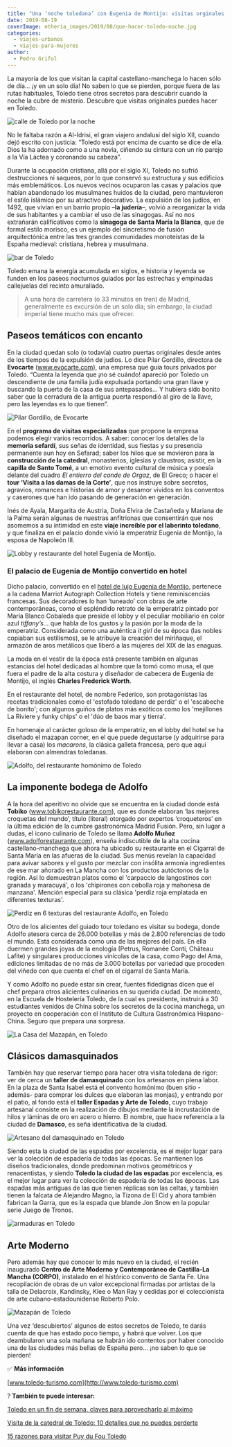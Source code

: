 ```yaml
---
title: "Una ‘noche toledana’ con Eugenia de Montijo: visitas orginales en Toledo"
date: 2019-08-19
coverImage: etheria_images/2019/08/que-hacer-toledo-noche.jpg
categories: 
  - viajes-urbanos
  - viajes-para-mujeres
author: 
  - Pedro Grifol
---
```


La mayoría de los que visitan la capital castellano-manchega lo hacen sólo de día… ¡y en 
un solo día! No saben lo que se pierden, porque fuera de las rutas habituales, Toledo 
tiene otros secretos para descubrir cuando la noche la cubre de misterio. Descubre que 
visitas originales puedes hacer en Toledo. 

![calle de Toledo por la noche](etheria_images/2019/08/que-hacer-toledo-noche.jpg "La noche en Toledo es mágica. ©P. Grifol")

No le faltaba razón a Al-Idrisi, el gran viajero andalusí del siglo XII, cuando dejó 
escrito con justicia: “Toledo está por encima de cuanto se dice de ella. Dios la ha 
adornado como a una novia, ciñendo su cintura con un río parejo a la Vía Láctea y 
coronando su cabeza”. 

Durante la ocupación cristiana, allá por el siglo XI, Toledo no sufrió destrucciones ni 
saqueos, por lo que conservó su estructura y sus edificios más emblemáticos. Los nuevos 
vecinos ocuparon las casas y palacios que habían abandonado los musulmanes huidos de la 
ciudad, pero mantuvieron el estilo islámico por su atractivo decorativo. La expulsión de 
los judíos, en 1492, que vivían en un barrio propio –**la judería**–, volvió a 
reorganizar la vida de sus habitantes y a cambiar el uso de las sinagogas. Así no nos 
extrañarán calificativos como la **sinagoga de Santa María la Blanca**, que de formal 
estilo morisco, es un ejemplo del sincretismo de fusión arquitectónica entre las tres 
grandes comunidades monoteístas de la España medieval: cristiana, hebrea y musulmana. 

![bar de Toledo](etheria_images/2019/08/que-hacer-toledo-07.jpg "Bar tradicional en Toledo. ©P. Grifol")

Toledo emana la energía acumulada en siglos, e historia y leyenda se funden en los 
paseos nocturnos guiados por las estrechas y empinadas callejuelas del recinto 
amurallado. 

> A una hora de carretera (o 33 minutos en tren) de Madrid, generalmente es excursión de 
> un solo día; sin embargo, la ciudad imperial tiene mucho más que ofrecer. 

## Paseos temáticos con encanto

En la ciudad quedan solo (o todavía) cuatro puertas originales desde antes de los 
tiempos de la expulsión de judíos. Lo dice Pilar Gordillo, directora de **Evocarte** 
(www.evocarte.com), una empresa que guía tours privados por Toledo. “Cuenta la leyenda 
que ¡no sé cuándo! apareció por Toledo un descendiente de una familia judía expulsada 
portando una gran llave y buscando la puerta de la casa de sus antepasados… Y hubiera 
sido bonito saber que la cerradura de la antigua puerta respondió al giro de la llave, 
pero las leyendas es lo que tienen”. 

![Pilar Gordillo, de Evocarte](etheria_images/2019/08/Pilar-Gordillo-evocarte.jpg "Pilar Gordillo, de Evocarte. ©P. Grifol")

En el **programa de visitas especializadas** que propone la empresa podemos elegir 
varios recorridos. A saber: conocer los detalles de la **memoria sefardí**, sus señas de 
identidad, sus fiestas y su presencia permanente aun hoy en Sefarad; saber los hilos que 
se movieron para la **construcción de la catedral**, monasterios, iglesias y claustros; 
asistir, en la **capilla de Santo Tomé**, a un emotivo evento cultural de música y 
poesía delante del cuadro _El entierro del conde de Orgaz_, de El Greco; o hacer el 
**tour ‘Visita a las damas de la Corte’**, que nos instruye sobre secretos, agravios, 
romances e historias de amor y desamor vividos en los conventos y caserones que han ido 
pasando de generación en generación. 

Inés de Ayala, Margarita de Austria, Doña Elvira de Castañeda y Mariana de la Palma 
serán algunas de nuestras anfitrionas que consentirán que nos asomemos a su intimidad en 
este **viaje increíble por el laberinto toledano**, y que finaliza en el palacio donde 
vivió la emperatriz Eugenia de Montijo, la esposa de Napoleón III. 

![Lobby y restaurante del hotel Eugenia de Montijo.](etheria_images/2019/08/Hotel-Eugenia-de-Montijo-lobby-restaurante-federico.jpg "Lobby y restaurante del hotel Eugenia de Montijo. ©P. Grifol")

### El palacio de Eugenia de Montijo convertido en hotel

Dicho palacio, convertido en el [hotel de lujo Eugenia de 
Montijo,](https://www.fontecruzhoteles.com/es/hotel-eugenia-de-montijo/) pertenece a la 
cadena Marriot Autograph Collection Hotels y tiene reminiscencias francesas. Sus 
decoradores lo han ‘tuneado’ con obras de arte contemporáneas, como el espléndido 
retrato de la emperatriz pintado por María Blanco Cobaleda que preside el lobby y el 
peculiar mobiliario en color azul _tiffany’s…_ que habla de los gustos y la pasión por 
la moda de la emperatriz. Considerada como una auténtica _it girl_ de su época (las 
nobles copiaban sus estilismos), se le atribuye la creación del miriñaque, el armazón de 
aros metálicos que liberó a las mujeres del XIX de las enaguas. 

La moda en el vestir de la época está presente también en algunas estancias del hotel 
dedicadas al hombre que la tomó como musa, el que fuera el padre de la alta costura y 
diseñador de cabecera de Eugenia de Montijo, el inglés **Charles Frederick Worth**. 

En el restaurante del hotel, de nombre Federico, son protagonistas las recetas 
tradicionales como el 'estofado toledano de perdiz' o el 'escabeche de bonito'; con 
algunos guiños de platos más exóticos como los 'mejillones La Riviere y funky chips' o 
el 'dúo de baos mar y tierra'. 

En homenaje al carácter goloso de la emperatriz, en el lobby del hotel se ha diseñado el 
mazapan corner, en el que puede degustarse (y adquirirse para llevar a casa) los 
_macarons_, la clásica galleta francesa, pero que aquí elaboran con almendras toledanas. 

![Adolfo, del restaurante homónimo de Toledo](etheria_images/2019/08/donde-comer-toledo-Adolfo-Muñoz.jpg "Adolfo, del restaurante homónimo de Toledo. ©P. Grifol")

## La imponente bodega de Adolfo

A la hora del aperitivo no olvide que se encuentra en la ciudad donde está **Tobiko** 
(www.tobikorestaurante.com), que es donde elaboran ‘las mejores croquetas del mundo’, 
título (literal) otorgado por expertos ‘croqueteros’ en la última edición de la cumbre 
gastronómica Madrid Fusión. Pero, sin lugar a dudas, el icono culinario de Toledo se 
llama **Adolfo Muñoz** (www.adolforestaurante.com), enseña indiscutible de la alta 
cocina castellano-manchega que ahora ha ubicado su restaurante en el Cigarral de Santa 
María en las afueras de la ciudad. Sus menús revelan la capacidad para avivar sabores y 
el gusto por mezclar con insólita armonía ingredientes de ese mar añorado en La Mancha 
con los productos autóctonos de la región. Así lo demuestran platos como el 'carpaccio 
de langostinos con granada y maracuyá', o los 'chipirones con cebolla roja y mahonesa de 
manzana'. Mención especial para su clásica 'perdiz roja emplatada en diferentes 
texturas'. 

![Perdiz en 6 texturas del restaurante Adolfo, en Toledo](etheria_images/2019/08/restaurante-adolfo-toledo-Perdiz-en-6-texturas.jpg "Perdiz en 6 texturas del restaurante Adolfo, en Toledo.")

Otro de los alicientes del guiado tour toledano es visitar su bodega, donde Adolfo 
atesora cerca de 26.000 botellas y más de 2.800 referencias de todo el mundo. Está 
considerada como una de las mejores del país. En ella duermen grandes joyas de la 
enología (Petrus, Romanée Conti, Château Lafite) y singulares producciones vinícolas de 
la casa, como Pago del Ama, ediciones limitadas de no más de 3.000 botellas por variedad 
que proceden del viñedo con que cuenta el chef en el cigarral de Santa María. 

Y como Adolfo no puede estar sin crear, fuentes fidedignas dicen que el chef prepara 
otros alicientes culinarios en su querida ciudad. De momento, en la Escuela de 
Hostelería Toledo, de la cual es presidente, instruirá a 30 estudiantes venidos de China 
sobre los secretos de la cocina manchega, un proyecto en cooperación con el Instituto de 
Cultura Gastronómica Hispano-China. Seguro que prepara una sorpresa. 

![La Casa del Mazapán, en Toledo](etheria_images/2019/08/que-hacer-toledo-Mazapán-de-Toledo.jpg "La Casa del Mazapán, en Toledo. ©P. Grifol")

## Clásicos damasquinados

También hay que reservar tiempo para hacer otra visita toledana de rigor: ver de cerca 
un **taller de damasquinado** con los artesanos en plena labor. En la plaza de Santa 
Isabel está el convento homónimo (buen sitio -además- para comprar los dulces que 
elaboran las monjas), y entrando por el patio, al fondo está el **taller Espadas y Arte 
de Toledo**, cuyo trabajo artesanal consiste en la realización de dibujos mediante la 
incrustación de hilos y láminas de oro en acero o hierro. El nombre, que hace referencia 
a la ciudad de **Damasco**, es seña identificativa de la ciudad. 

![Artesano del damasquinado en Toledo](etheria_images/2019/08/que-hacer-toledo-Damasquinado.jpg "Artesano del damasquinado en Toledo. ©P. Grifol")

Siendo esta la ciudad de las espadas por excelencia, es el mejor lugar para ver la 
colección de espadería de todas las épocas. Se mantienen los diseños tradicionales, 
donde predominan motivos geométricos y renacentistas, y siendo **Toledo la ciudad de las 
espadas** por excelencia, es el mejor lugar para ver la colección de espadería de todas 
las épocas. Las espadas más antiguas de las que tienen réplicas son las celtas, y 
también tienen la falcata de Alejandro Magno, la Tizona de El Cid y ahora también 
fabrican la Garra, que es la espada que blande Jon Snow en la popular serie Juego de 
Tronos. 

![armaduras en Toledo](etheria_images/2019/08/espadas-Toledo.jpg "Compras típicas en Toledo. ©P. Grifol")

## Arte Moderno

Pero además hay que conocer lo más nuevo en la ciudad, el recién inaugurado **Centro de 
Arte Moderno y Contemporáneo de Castilla-La Mancha (CORPO)**, instalado en el histórico 
convento de Santa Fe. Una recopilación de obras de un valor excepcional firmadas por 
artistas de la talla de Delacroix, Kandinsky, Klee o Man Ray y cedidas por el 
coleccionista de arte cubano-estadounidense Roberto Polo. 

![Mazapán de Toledo](etheria_images/2019/08/que-comprar-toledo-mazapan.jpg "Mazapán de Toledo. ©P. Grifol")

Una vez ‘descubiertos’ algunos de estos secretos de Toledo, te darás cuenta de que has 
estado poco tiempo, y habrá que volver. Los que deambularon una sola mañana se habrán 
ido contentos por haber conocido una de las ciudades más bellas de España pero… ¡no 
saben lo que se pierden! 

✅ **Más información** 

[www.toledo-turismo.com](http://www.toledo-turismo.com) 

? **También te puede interesar:** 

[Toledo en un fin de semana, claves para aprovecharlo al 
máximo](https://etheriamagazine.com/2022/02/28/que-ver-en-toledo/) 

[Visita de la catedral de Toledo: 10 detalles que no puedes 
perderte](https://etheriamagazine.com/2022/01/19/que-ver-en-catedral-de-toledo/) 

[15 razones para visitar Puy du Fou 
Toledo](https://etheriamagazine.com/2022/04/06/15-razones-para-visitar-puy-du-fou-toledo-en-2022/)
